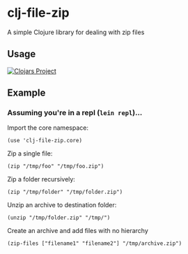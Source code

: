 # clj-file-zip

A simple Clojure library for dealing with zip files

## Usage
[![Clojars Project](https://img.shields.io/clojars/v/clj-file-zip.svg)](https://clojars.org/clj-file-zip)

## Example

### Assuming you're in a repl (`lein repl`)...

Import the core namespace:

`(use 'clj-file-zip.core)`

Zip a single file:

`(zip "/tmp/foo" "/tmp/foo.zip")`

Zip a folder recursively:

`(zip "/tmp/folder" "/tmp/folder.zip")`

Unzip an archive to destination folder:

`(unzip "/tmp/folder.zip" "/tmp/")`

Create an archive and add files with no hierarchy

`(zip-files ["filename1" "filename2"] "/tmp/archive.zip")`
